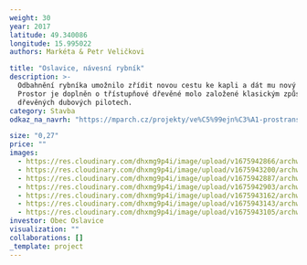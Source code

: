```yaml
---
weight: 30
year: 2017
latitude: 49.340086
longitude: 15.995022
authors: Markéta & Petr Veličkovi

title: "Oslavice, návesní rybník"
description: >-
  Odbahnění rybníka umožnilo zřídit novou cestu ke kapli a dát mu nový tvar.
  Prostor je doplněn o třístupňové dřevěné molo založené klasickým způsobem na
  dřevěných dubových pilotech.
category: Stavba
odkaz_na_navrh: "https://mparch.cz/projekty/ve%C5%99ejn%C3%A1-prostranstv%C3%AD.html"

size: "0,27"
price: ""
images:
  - https://res.cloudinary.com/dhxmg9p4i/image/upload/v1675942866/archweb/DSCF3848_2_aedw6m.jpg
  - https://res.cloudinary.com/dhxmg9p4i/image/upload/v1675943200/archweb/DSC_0442_rrtqeo.jpg
  - https://res.cloudinary.com/dhxmg9p4i/image/upload/v1675942887/archweb/DSC_0452_df7wbn.jpg
  - https://res.cloudinary.com/dhxmg9p4i/image/upload/v1675942903/archweb/10_CZ_VYSO%C4%8CINA_fota_let_12102015_328_hmfx7f.jpg
  - https://res.cloudinary.com/dhxmg9p4i/image/upload/v1675943162/archweb/DSCF3850_4_ssm1wl.jpg
  - https://res.cloudinary.com/dhxmg9p4i/image/upload/v1675943143/archweb/DSCF3849_2_rl3vjr.jpg
  - https://res.cloudinary.com/dhxmg9p4i/image/upload/v1675943105/archweb/DSCF3857_yjstzy.jpg
investor: Obec Oslavice
visualization: ""
collaborations: []
_template: project
---
```

